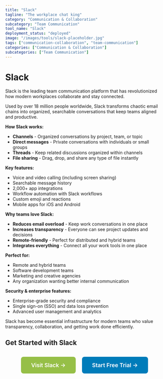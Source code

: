 ```yaml
---
title: "Slack"
tagline: "The workplace chat king"
category: "Communication & Collaboration"
subcategory: "Team Communication"
tool_name: "Slack"
deployment_status: "deployed"
image: "/images/tools/slack-placeholder.jpg"
tags: ["communication-collaboration", "team-communication"]
categories: ["Communication & Collaboration"]
subcategories: ["Team Communication"]
---
```


# Slack

Slack is the leading team communication platform that has revolutionized how modern workplaces collaborate and stay connected.

Used by over 18 million people worldwide, Slack transforms chaotic email chains into organized, searchable conversations that keep teams aligned and productive.

**How Slack works:**
- **Channels** - Organized conversations by project, team, or topic
- **Direct messages** - Private conversations with individuals or small groups
- **Threads** - Keep related discussions organized within channels
- **File sharing** - Drag, drop, and share any type of file instantly

**Key features:**
- Voice and video calling (including screen sharing)
- Searchable message history
- 2,000+ app integrations
- Workflow automation with Slack workflows
- Custom emoji and reactions
- Mobile apps for iOS and Android

**Why teams love Slack:**
- **Reduces email overload** - Keep work conversations in one place
- **Increases transparency** - Everyone can see project updates and decisions
- **Remote-friendly** - Perfect for distributed and hybrid teams
- **Integrates everything** - Connect all your work tools in one place

**Perfect for:**
- Remote and hybrid teams
- Software development teams
- Marketing and creative agencies
- Any organization wanting better internal communication

**Security & enterprise features:**
- Enterprise-grade security and compliance
- Single sign-on (SSO) and data loss prevention
- Advanced user management and analytics

Slack has become essential infrastructure for modern teams who value transparency, collaboration, and getting work done efficiently.

## Get Started with Slack

<div style="text-align: center; margin: 2rem 0;">
  <a href="https://slack.com" target="_blank" rel="noopener noreferrer" style="display: inline-block; background: #96BF47; color: white; padding: 1rem 2rem; text-decoration: none; border-radius: 8px; font-weight: 600; font-size: 1.1rem; margin-right: 1rem;">Visit Slack →</a>
  <a href="https://slack.com/get-started" target="_blank" rel="noopener noreferrer" style="display: inline-block; background: #007cba; color: white; padding: 1rem 2rem; text-decoration: none; border-radius: 8px; font-weight: 600; font-size: 1.1rem;">Start Free Trial →</a>
</div>